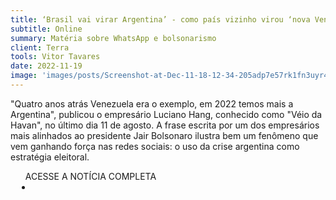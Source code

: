 ```yaml
---
title: ‘Brasil vai virar Argentina’ - como país vizinho virou ‘nova Venezuela’ nas redes bolsonaristas
subtitle: Online
summary: Matéria sobre WhatsApp e bolsonarismo
client: Terra
tools: Vitor Tavares
date: 2022-11-19
image: 'images/posts/Screenshot-at-Dec-11-18-12-34-205adp7e57rk1fn3uyr4fp6fywzb0z9ycxebjs93gn6s.png'
---
```


"Quatro anos atrás Venezuela era o exemplo, em 2022 temos mais a Argentina", publicou o empresário Luciano Hang, conhecido como "Véio da Havan", no último dia 11 de agosto. A frase escrita por um dos empresários mais alinhados ao presidente Jair Bolsonaro ilustra bem um fenômeno que vem ganhando força nas redes sociais: o uso da crise argentina como estratégia eleitoral.

<div class="post__share"><ul class="share__list list-reset">ACESSE A NOTÍCIA COMPLETA<li class="share__item" style="margin-left: 10px"><a class="share__link share__facebook" style="background: #fa5657" href="https://www.terra.com.br/noticias/brasil-vai-virar-argentina-como-pais-vizinho-virou-nova-venezuela-nas-redes-bolsonaristas,bf26db4d6281abb0b2e4121160fa41e9bg0k1vd6.html" title="Link" rel="nofollow"><i class="fa-solid fa-link"></i></a></li></ul></div>
<!-- <div class="gallery-box"><div class="gallery"><img src="/clipping/images/example-1.jpg" loading="lazy" alt="Project"><img src="/clipping/images/example-2.jpg" loading="lazy" alt="Project"></div><em>Gallery / <a href="https://www.freepik.com/" target="_blank">Freepic</a></em></div> -->
